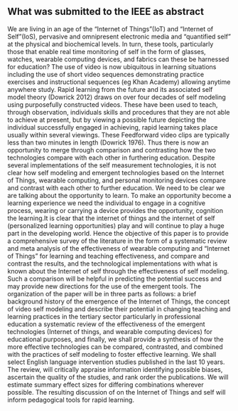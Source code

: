 ## What was submitted to the IEEE as abstract

We are living in an age of the “Internet of Things”(IoT) and “Internet of Self”(IoS), pervasive and omnipresent electronic media and “quantified self” at the physical and biochemical levels. In turn, these tools, particularly those that enable real time monitoring of self in the form of glasses, watches, wearable computing devices, and fabrics can these be harnessed for education?
The use of video is now ubiquitous in learning situations including the use of short video sequences demonstrating practice exercises and instructional sequences (eg Khan Academy) allowing anytime anywhere study. Rapid learning from the future and its associated self model theory (Dowrick 2012) draws on over four decades of self modeling using purposefully constructed videos. These have been used to teach, through observation, individuals skills and procedures that they are not able to achieve at present, but by viewing a possible future depicting the individual successfully engaged in achieving, rapid learning takes place usually within several viewings. These Feedforward video clips are typically less than two minutes in length (Dowrick 1976). Thus there is now an opportunity to merge through comparison and contrasting how the two technologies compare with each other in furthering education.
Despite several implementations of the self measurement technologies, it is not clear how self modeling and emergent technologies based on the Internet of Things, wearable computing, and personal monitoring devices compare and contrast with each other to further education. We need to be clear we are talking about the opportunity to learn. To make an opportunity become a learning experience we need the individual to engage in a cognitive process, wearing or carrying a device provides the opportunity, cognition the learning.It is clear that the internet of things and the internet of self (personalized learning opportunities) play and will continue to play a huge part in the developing world. Hence the objective of this paper is to provide a comprehensive survey of the literature in the form of a systematic review and meta analysis of the effectiveness of wearable computing and “Internet of Things” for learning and teaching effectiveness, and compare and contrast the results, and the technological implementations with what is known about the Internet of self  through the effectiveness of self modeling. Such a comparison will be helpful in predicting the potential success and may provide new directions for the use of the emergent tools.
The organization of the paper will be in three parts as follows: a brief background history of the emergence of the Internet of Things, the concept of video self modeling and describe their potential in changing teaching and learning practices in the tertiary sector particularly in professional education a systematic review of the effectiveness of the emergent technologies (Internet of things, and wearable computing devices) for educational purposes, and finally, we shall provide a synthesis of how the more effective technologies can be compared, contrasted, and combined with the practices of self modeling to foster effective learning.
We shall select English language intervention studies published in the last 10 years. The review, will critically appraise information identifying possible biases, ascertain the quality of the studies, and rank order the publications. We will estimate summary effect sizes for differing combinations wherever possible.
The resulting discussion of on the Internet of Things and self will inform pedagogical tools for rapid learning.
